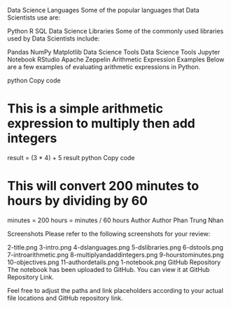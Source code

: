 Data Science Languages
Some of the popular languages that Data Scientists use are:

Python
R
SQL
Data Science Libraries
Some of the commonly used libraries used by Data Scientists include:

Pandas
NumPy
Matplotlib
Data Science Tools
Data Science Tools
Jupyter Notebook
RStudio
Apache Zeppelin
Arithmetic Expression Examples
Below are a few examples of evaluating arithmetic expressions in Python.

python
Copy code
# This is a simple arithmetic expression to multiply then add integers
result = (3 * 4) + 5
result
python
Copy code
# This will convert 200 minutes to hours by dividing by 60
minutes = 200
hours = minutes / 60
hours
Author
Author
Phan Trung Nhan

Screenshots
Please refer to the following screenshots for your review:

2-title.png
3-intro.png
4-dslanguages.png
5-dslibraries.png
6-dstools.png
7-introarithmetic.png
8-multiplyandaddintegers.png
9-hourstominutes.png
10-objectives.png
11-authordetails.png
1-notebook.png
GitHub Repository
The notebook has been uploaded to GitHub. You can view it at GitHub Repository Link.

Feel free to adjust the paths and link placeholders according to your actual file locations and GitHub repository link.
